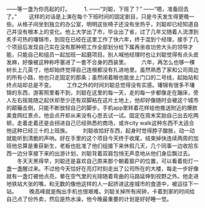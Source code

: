——等一盏为你亮起的灯。
　　
1.
——“刘聪，下班了？”
——“嗯，准备回去了。”
　　这样的对话是上演在每个下班时间的固定剧目，只是今天发生得更晚一些。从格子间坐到独立的办公室，明明这张椅子还没有坐热乎，刘聪却已经知道自己并没有根本上的变化。他上大学出了市，毕业出了省，过了几年又随着人流漂到炙手可热的璠锦市，到现在已经在这里工作了快六年，终于混到个经理，接手了几个项目后发现自己实在没有那种把工作全部划分给下属再坐收功劳大头的领导才能，只能自己和组员一起加班一起磨项目。别人喊他经理时也让刘聪觉得有点头皮发麻，好像被这种称呼塞进了一套不合身的西装里。
　　六年，再怎么也够一棵树长上几英寸，他却始终觉得自己连根都没有扎进地里。虽然熟悉了家和公司周边的所有小路，他也只走固定的那条；虽然闭着眼也能坐上门口的二号线，起始站和终点站却总是不变。
　　工作之外的时间刘聪总觉得没有实感。璠锦有很多不璠锦的东西，游客照里看不到，刘聪在这里的每一天，走的每一步都像走在蹦床，旁人左右摇晃随之起伏却至少还有双脚粘在这片土地上，他却好像随时会被这个城市的颠簸击倒，只能不断放轻自己的脚步。手机app里转着花样给他推送附近的爆款美食网红景点，他会点开却从来没有心思去试一试。固定在周末奖励自己出去吃两顿，走着走着还是会拐进自己已经熟悉的商场，或许city walk这种东西不太适合他这种已经三十的上班族。
　　刘聪收拾好东西，起身时觉得脖子酸胀，动一动就能听到清脆的声响。好在手里的这个项目今天终于收尾，结束掉快连续两周的加班他总算是重获新生，老板也批准了他们组接下来休假几天，几个同事一边收拾东西一边分享接下来的出游计划，刘聪背着双肩包悄无声息地从他们身后飘过去。
　　冬天天黑得早，刘聪还是喜欢自己原来那个朝着窗户的位置，可以看着街灯一盏一盏醒过来。不过他今天恰好在亮灯时刻走出了公司所在的大楼，每走一步好像就有一盏灯被他点亮，晕在空气里的光球随着弯曲的马路延伸到视野之外。他走进地铁站大张的嘴，和无数的像他这样的人一起挤进这座城市的食道中，被运往下一站。
　　晚高峰就是掏出手机也很艰难。刘聪关掉所有闹钟，卡着到家的时间给自己点了份外卖，然后是热水澡，他今晚最重要的计划是好好睡一觉。